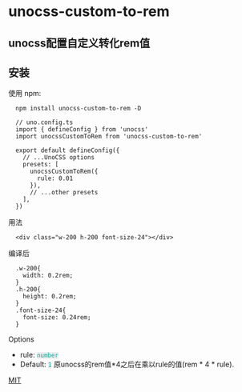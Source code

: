 # unocss-custom-to-rem

## unocss配置自定义转化rem值

## 安装
使用 npm:
```shell
  npm install unocss-custom-to-rem -D
```

```
  // uno.config.ts
  import { defineConfig } from 'unocss'
  import unocssCustomToRem from 'unocss-custom-to-rem'

  export default defineConfig({
    // ...UnoCSS options
    presets: [
      unocssCustomToRem({
        rule: 0.01
      }),
      // ...other presets
    ],
  })
```

用法
```
  <div class="w-200 h-200 font-size-24"></div>
```
编译后
```
  .w-200{
    width: 0.2rem;
  }
  .h-200{
    height: 0.2rem;
  }
  .font-size-24{
    font-size: 0.24rem;
  }
```
Options
* rule: <code style="background:rgba(142, 150, 170, .14);color:#00a98e">number</code>
* Default: <code style="background:rgba(142, 150, 170, .14);color:#00a98e">1</code>
原unocss的rem值*4之后在乘以rule的值(rem * 4 * rule).



[MIT](LICENSE)